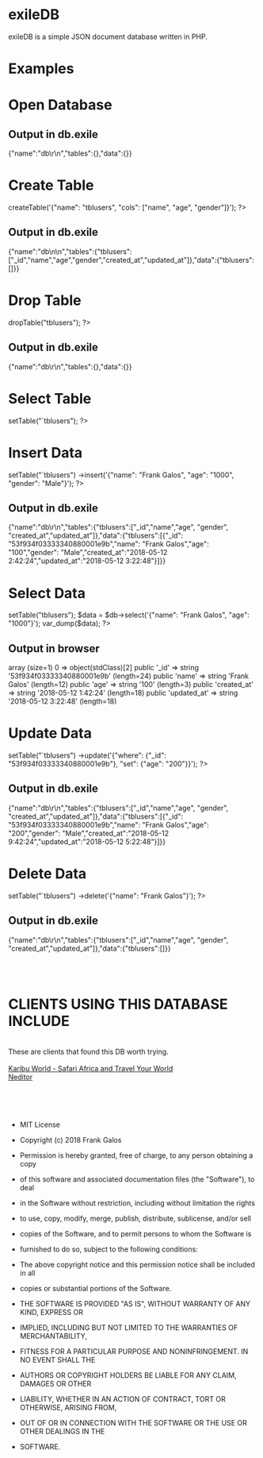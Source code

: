 # exileDB

exileDB is a simple JSON document database written in PHP.

# Examples
# Open Database
<?php
	require 'exileDB.php';

	$db = new exileDB()-open("db.exile");
?>
Output in db.exile
-----------------------------------------------------------------------------------------
{"name":"db\r\n","tables":{},"data":{}}

# Create Table
<?php
	require 'exileDB.php';

	$db = new exileDB()-open("db.exile");
	$db->createTable('{"name": "tblusers", "cols": ["name", "age", "gender"]}');
?>
Output in db.exile
-----------------------------------------------------------------------------------------
{"name":"db\n\n","tables":{"tblusers":["_id","name","age","gender","created_at","updated_at"]},"data":{"tblusers":[]}}

# Drop Table
<?php
	require 'exileDB.php';

	$db = new exileDB()-open("db.exile");
	$db->dropTable("tblusers");
?>
Output in db.exile
-----------------------------------------------------------------------------------------
{"name":"db\r\n","tables":{},"data":{}}

# Select Table
<?php
	require 'exileDB.php';

	$db = new exileDB()-open("db.exile");
	$db->setTable("`tblusers");
?>

# Insert Data
<?php
	require 'exileDB.php';

	$db = new exileDB()-open("db.exile");
	$db
		->setTable("`tblusers")
		->insert('{"name": "Frank Galos", "age": "1000", "gender": "Male"}');
?>
Output in db.exile
-----------------------------------------------------------------------------------------
{"name":"db\r\n","tables":{"tblusers":["_id","name","age", "gender", "created_at","updated_at"]},"data":{"tblusers":[{"_id": "53f934f03333340880001e9b","name": "Frank Galos","age": "100","gender": "Male","created_at":"2018-05-12 2:42:24","updated_at":"2018-05-12 3:22:48"}]}}

# Select Data
<?php
	require 'exileDB.php';

	$db = new exileDB()-open("db.exile");
	$db->setTable("tblusers");
	
	$data = $db->select('{"name": "Frank Galos", "age": "1000"}');
	var_dump($data);
?>
Output in browser
-----------------------------------------------------------------------------------------
array (size=1)
  0 =>
    object(stdClass)[2]
      public '_id' => string '53f934f03333340880001e9b' (length=24)
      public 'name' => string 'Frank Galos' (length=12)
      public 'age' => string '100' (length=3)
      public 'created_at' => string '2018-05-12 1:42:24' (length=18)
      public 'updated_at' => string '2018-05-12 3:22:48' (length=18)

# Update Data
<?php
	require 'exileDB.php';

	$db = new exileDB()-open("db.exile");
	$db
		->setTable("`tblusers")
		->update('{"where": {"_id": "53f934f03333340880001e9b"}, "set": {"age": "200"}}');
?>
Output in db.exile
-----------------------------------------------------------------------------------------
{"name":"db\r\n","tables":{"tblusers":["_id","name","age", "gender", "created_at","updated_at"]},"data":{"tblusers":[{"_id": "53f934f03333340880001e9b","name": "Frank Galos","age": "200","gender": "Male","created_at":"2018-05-12 9:42:24","updated_at":"2018-05-12 5:22:48"}]}}

# Delete Data
<?php
	require 'exileDB.php';

	$db = new exileDB()-open("db.exile");
	$db
		->setTable("`tblusers")
		->delete('{"name": "Frank Galos"}');
?>
Output in db.exile
-----------------------------------------------------------------------------------------
{"name":"db\r\n","tables":{"tblusers":["_id","name","age", "gender", "created_at","updated_at"]},"data":{"tblusers":[]}}

<br><br>

# CLIENTS USING THIS DATABASE INCLUDE
<br>
These are clients that found this DB worth trying.
<br><br>
<a href="https://flights.karibuworld.com/">Karibu World - Safari Africa and Travel Your World</a><br>
<a href="https://neditor.herokuapp.com/">Neditor</a>


<br><br><br>

* MIT License

* Copyright (c) 2018 Frank Galos

* Permission is hereby granted, free of charge, to any person obtaining a copy
* of this software and associated documentation files (the "Software"), to deal
* in the Software without restriction, including without limitation the rights
* to use, copy, modify, merge, publish, distribute, sublicense, and/or sell
* copies of the Software, and to permit persons to whom the Software is
* furnished to do so, subject to the following conditions:

* The above copyright notice and this permission notice shall be included in all
* copies or substantial portions of the Software.

* THE SOFTWARE IS PROVIDED "AS IS", WITHOUT WARRANTY OF ANY KIND, EXPRESS OR
* IMPLIED, INCLUDING BUT NOT LIMITED TO THE WARRANTIES OF MERCHANTABILITY,
* FITNESS FOR A PARTICULAR PURPOSE AND NONINFRINGEMENT. IN NO EVENT SHALL THE
* AUTHORS OR COPYRIGHT HOLDERS BE LIABLE FOR ANY CLAIM, DAMAGES OR OTHER
* LIABILITY, WHETHER IN AN ACTION OF CONTRACT, TORT OR OTHERWISE, ARISING FROM,
* OUT OF OR IN CONNECTION WITH THE SOFTWARE OR THE USE OR OTHER DEALINGS IN THE
* SOFTWARE.


